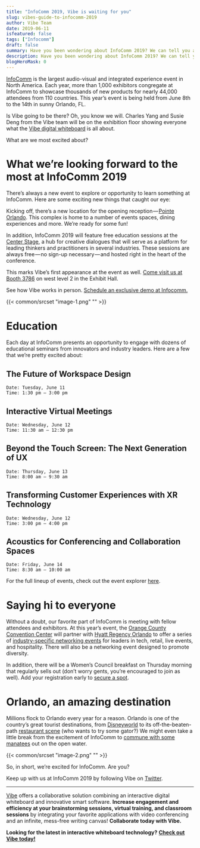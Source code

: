 ```yaml
---
title: "InfoComm 2019, Vibe is waiting for you"
slug: vibes-guide-to-infocomm-2019
author: Vibe Team
date: 2019-06-11
isfeatured: false
tags: ["Infocomm"]
draft: false
summary: Have you been wondering about InfoComm 2019? We can tell you all about the largest audio-visual and integrated experience event.
description: Have you been wondering about InfoComm 2019? We can tell you all about the largest audio-visual and integrated experience event.
blogHeroMask: 0
---
```




[InfoComm](https://www.infocommshow.org/) is the largest audio-visual and integrated experience event in North America. Each year, more than 1,000 exhibitors congregate at InfoComm to showcase thousands of new products for nearly 44,000 attendees from 110 countries. This year’s event is being held from June 8th to the 14th in sunny Orlando, FL.

Is Vibe going to be there? Oh, you know we will. Charles Yang and Susie Deng from the Vibe team will be on the exhibition floor showing everyone what the [Vibe digital whiteboard](https://vibe.us/product/) is all about.

What are we most excited about?


# What we’re looking forward to the most at InfoComm 2019

There’s always a new event to explore or opportunity to learn something at InfoComm. Here are some exciting new things that caught our eye:

Kicking off, there’s a new location for the opening reception — [Pointe Orlando](http://www.pointeorlando.com/). This complex is home to a number of events spaces, dining experiences and more. We’re ready for some fun!

In addition, InfoComm 2019 will feature free education sessions at the [Center Stage](https://www.infocommshow.org/education--conferences/center-stage), a hub for creative dialogues that will serve as a platform for leading thinkers and practitioners in several industries. These sessions are always free — no sign-up necessary — and hosted right in the heart of the conference.

This marks Vibe’s first appearance at the event as well. [Come visit us at Booth 3786](https://infocomm19.mapyourshow.com/7_0/exhibitor/exhibitor-details.cfm?ExhID=770239) on west level 2 in the Exhibit Hall.

See how Vibe works in person. [Schedule an exclusive demo at Infocomm.](https://vibe.us/contact/)


{{< common/srcset "image-1.png" "" >}}



# Education

Each day at InfoComm presents an opportunity to engage with dozens of educational seminars from innovators and industry leaders. Here are a few that we’re pretty excited about:


## The Future of Workspace Design
    Date: Tuesday, June 11
    Time: 1:30 pm — 3:00 pm
## Interactive Virtual Meetings
    Date: Wednesday, June 12
    Time: 11:30 am — 12:30 pm
## Beyond the Touch Screen: The Next Generation of UX
    Date: Thursday, June 13
    Time: 8:00 am — 9:30 am
## Transforming Customer Experiences with XR Technology
    Date: Wednesday, June 12
    Time: 3:00 pm — 4:00 pm
## Acoustics for Conferencing and Collaboration Spaces
    Date: Friday, June 14
    Time: 8:30 am — 10:00 am

For the full lineup of events, check out the event explorer [here](https://www.compusystems.com/servlet/EventExplorerServlet?ACTION=LOAD_SA_EVT_EXP&EVT_UID=208&EVT_EXP_IDENT=81ds7).


# Saying hi to everyone

Without a doubt, our favorite part of InfoComm is meeting with fellow attendees and exhibitors. At this year’s event, the [Orange County Convention Center](https://www.occc.net/) will partner with [Hyatt Regency Orlando](https://www.hyatt.com/en-US/hotel/florida/hyatt-regency-orlando/mcoro) to offer a series of [industry-specific networking events](https://www.infocommshow.org/event-info/special-events/networking-receptions) for leaders in tech, retail, live events, and hospitality. There will also be a networking event designed to promote diversity.

In addition, there will be a Women’s Council breakfast on Thursday morning that regularly sells out (don’t worry gents, you’re encouraged to join as well). Add your registration early to [secure a spot](https://www.compusystems.com/servlet/EventExplorerServlet?ACTION=LOAD_SA_EVT_EXP&EVT_UID=208&EVT_EXP_IDENT=81ds7&SEARCH_FIELD_opd_id=WTB&SEARCH_KEYWORD=keyword%20search).


# Orlando, an amazing destination

Millions flock to Orlando every year for a reason. Orlando is one of the country’s great tourist destinations, from [Disneyworld](https://disneyworld.disney.go.com/) to its off-the-beaten-path [restaurant scene](https://www.zagat.com/l/top-food-in-orlando) (who wants to try some gator?) We might even take a little break from the excitement of InfoComm to [commune with some manatees](https://www.getyourguide.com/orlando-l191/orlando-manatee-encounter-t51118/) out on the open water.


{{< common/srcset "image-2.png" "" >}}


So, in short, we’re excited for InfoComm. Are you?

Keep up with us at InfoComm 2019 by following Vibe on [Twitter](https://twitter.com/thevibeboard).




----------

[Vibe](https://vibe.us/) offers a collaborative solution combining an interactive digital whiteboard and innovative smart software. **Increase engagement and efficiency at your brainstorming sessions, virtual training, and classroom sessions** by integrating your favorite applications with video conferencing and an infinite, mess-free writing canvas! **Collaborate today with Vibe.**

**Looking for the latest in interactive whiteboard technology?** [**Check out Vibe today!**](https://vibe.us/order/)
